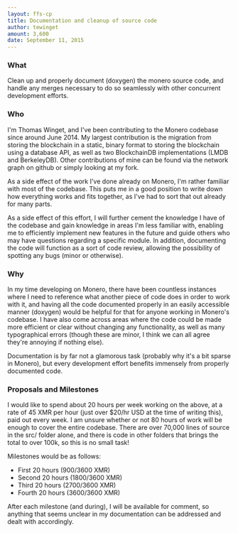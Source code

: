```yaml
---
layout: ffs-cp
title: Documentation and cleanup of source code 
author: tewinget
amount: 3,600
date: September 11, 2015
---
```

### What
Clean up and properly document (doxygen) the monero source code, and handle any merges necessary to do so seamlessly with other concurrent development efforts.

### Who
I'm Thomas Winget, and I've been contributing to the Monero codebase since around June 2014. My largest contribution is the migration from storing the blockchain in a static, binary format to storing the blockchain using a database API, as well as two BlockchainDB implementations (LMDB and BerkeleyDB). Other contributions of mine can be found via the network graph on github or simply looking at my fork.

As a side effect of the work I've done already on Monero, I'm rather familiar with most of the codebase. This puts me in a good position to write down how everything works and fits together, as I've had to sort that out already for many parts.

As a side effect of this effort, I will further cement the knowledge I have of the codebase and gain knowledge in areas I'm less familiar with, enabling me to efficiently implement new features in the future and guide others who may have questions regarding a specific module. In addition, documenting the code will function as a sort of code review, allowing the possibility of spotting any bugs (minor or otherwise).

### Why
In my time developing on Monero, there have been countless instances where I need to reference what another piece of code does in order to work with it, and having all the code documented properly in an easily accessible manner (doxygen) would be helpful for that for anyone working in Monero's codebase. I have also come across areas where the code could be made more efficient or clear without changing any functionality, as well as many typographical errors (though these are minor, I think we can all agree they're annoying if nothing else).

Documentation is by far not a glamorous task (probably why it's a bit sparse in Monero), but every development effort benefits immensely from properly documented code.

### Proposals and Milestones
I would like to spend about 20 hours per week working on the above, at a rate of 45 XMR per hour (just over $20/hr USD at the time of writing this), paid out every week. I am unsure whether or not 80 hours of work will be enough to cover the entire codebase. There are over 70,000 lines of source in the src/ folder alone, and there is code in other folders that brings the total to over 100k, so this is no small task!

Milestones would be as follows:

- First 20 hours (900/3600 XMR)
- Second 20 hours (1800/3600 XMR)
- Third 20 hours (2700/3600 XMR)
- Fourth 20 hours (3600/3600 XMR)

After each milestone (and during), I will be available for comment, so anything that seems unclear in my documentation can be addressed and dealt with accordingly.